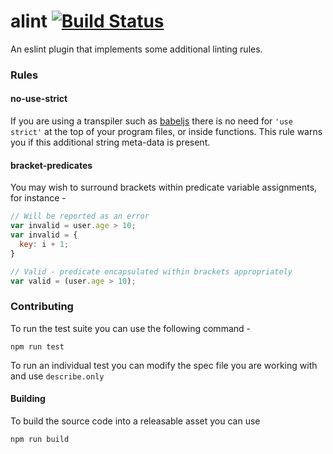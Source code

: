 # alint [![Build Status](https://travis-ci.org/AlanFoster/eslint-plugin-alint.svg?branch=master)](https://travis-ci.org/AlanFoster/eslint-plugin-alint)

An eslint plugin that implements some additional linting rules.

### Rules

#### no-use-strict

If you are using a transpiler such as [babeljs](https://babeljs.io/) there is no need for `'use strict'` at the top of your program files, or inside functions.
This rule warns you if this additional string meta-data is present.

#### bracket-predicates

You may wish to surround brackets within predicate variable assignments, for instance -

```javascript
// Will be reported as an error
var invalid = user.age > 10;
var invalid = {
  key: i + 1;
}
```

```javascript
// Valid - predicate encapsulated within brackets appropriately
var valid = (user.age > 10);
```

### Contributing

To run the test suite you can use the following command -

```
npm run test
```

To run an individual test you can modify the spec file you are working with and use `describe.only`

#### Building

To build the source code into a releasable asset you can use

```javascript
npm run build
```
